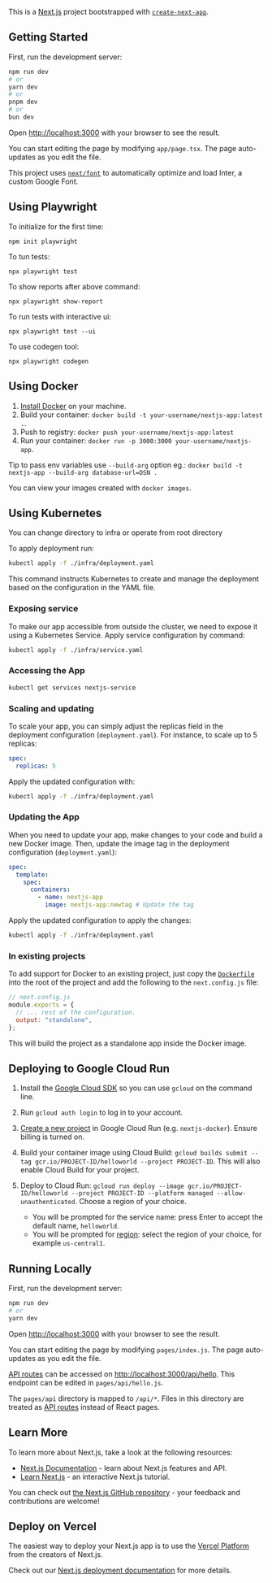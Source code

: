 This is a [Next.js](https://nextjs.org/) project bootstrapped with [`create-next-app`](https://github.com/vercel/next.js/tree/canary/packages/create-next-app).

## Getting Started

First, run the development server:

```bash
npm run dev
# or
yarn dev
# or
pnpm dev
# or
bun dev
```

Open [http://localhost:3000](http://localhost:3000) with your browser to see the result.

You can start editing the page by modifying `app/page.tsx`. The page auto-updates as you edit the file.

This project uses [`next/font`](https://nextjs.org/docs/basic-features/font-optimization) to automatically optimize and load Inter, a custom Google Font.

## Using Playwright

To initialize for the first time:

`npm init playwright`

To tun tests:

`npx playwright test`

To show reports after above command:

`npx playwright show-report`

To run tests with interactive ui:

`npx playwright test --ui`

To use codegen tool:

`npx playwright codegen`

## Using Docker

1. [Install Docker](https://docs.docker.com/get-docker/) on your machine.
1. Build your container: `docker build -t your-username/nextjs-app:latest .`.
1. Push to registry: `docker push your-username/nextjs-app:latest`
1. Run your container: `docker run -p 3000:3000 your-username/nextjs-app`.

Tip to pass env variables use `--build-arg` option eg.: `docker build -t nextjs-app --build-arg database-url=DSN .`

You can view your images created with `docker images`.

## Using Kubernetes

You can change directory to infra or operate from root directory

To apply deployment run:

```bash
kubectl apply -f ./infra/deployment.yaml
```

This command instructs Kubernetes to create and manage the deployment based on the configuration in the YAML file.

### Exposing service

To make our app accessible from outside the cluster, we need to expose it using a Kubernetes Service. Apply service configuration by command:

```bash
kubectl apply -f ./infra/service.yaml
```

### Accessing the App

```bash
kubectl get services nextjs-service
```

### Scaling and updating

To scale your app, you can simply adjust the replicas field in the deployment configuration (`deployment.yaml`). For instance, to scale up to 5 replicas:

```yaml
spec:
  replicas: 5
```

Apply the updated configuration with:

```bash
kubectl apply -f ./infra/deployment.yaml
```

### Updating the App

When you need to update your app, make changes to your code and build a new Docker image. Then, update the image tag in the deployment configuration (`deployment.yaml`):

```yaml
spec:
  template:
    spec:
      containers:
        - name: nextjs-app
          image: nextjs-app:newtag # Update the tag
```

Apply the updated configuration to apply the changes:

```bash
kubectl apply -f ./infra/deployment.yaml
```

### In existing projects

To add support for Docker to an existing project, just copy the [`Dockerfile`](https://github.com/vercel/next.js/blob/canary/examples/with-docker/Dockerfile) into the root of the project and add the following to the `next.config.js` file:

```js
// next.config.js
module.exports = {
  // ... rest of the configuration.
  output: "standalone",
};
```

This will build the project as a standalone app inside the Docker image.

## Deploying to Google Cloud Run

1. Install the [Google Cloud SDK](https://cloud.google.com/sdk/docs/install) so you can use `gcloud` on the command line.
1. Run `gcloud auth login` to log in to your account.
1. [Create a new project](https://cloud.google.com/run/docs/quickstarts/build-and-deploy) in Google Cloud Run (e.g. `nextjs-docker`). Ensure billing is turned on.
1. Build your container image using Cloud Build: `gcloud builds submit --tag gcr.io/PROJECT-ID/helloworld --project PROJECT-ID`. This will also enable Cloud Build for your project.
1. Deploy to Cloud Run: `gcloud run deploy --image gcr.io/PROJECT-ID/helloworld --project PROJECT-ID --platform managed --allow-unauthenticated`. Choose a region of your choice.

   - You will be prompted for the service name: press Enter to accept the default name, `helloworld`.
   - You will be prompted for [region](https://cloud.google.com/run/docs/quickstarts/build-and-deploy#follow-cloud-run): select the region of your choice, for example `us-central1`.

## Running Locally

First, run the development server:

```bash
npm run dev
# or
yarn dev
```

Open [http://localhost:3000](http://localhost:3000) with your browser to see the result.

You can start editing the page by modifying `pages/index.js`. The page auto-updates as you edit the file.

[API routes](https://nextjs.org/docs/api-routes/introduction) can be accessed on [http://localhost:3000/api/hello](http://localhost:3000/api/hello). This endpoint can be edited in `pages/api/hello.js`.

The `pages/api` directory is mapped to `/api/*`. Files in this directory are treated as [API routes](https://nextjs.org/docs/api-routes/introduction) instead of React pages.

## Learn More

To learn more about Next.js, take a look at the following resources:

- [Next.js Documentation](https://nextjs.org/docs) - learn about Next.js features and API.
- [Learn Next.js](https://nextjs.org/learn) - an interactive Next.js tutorial.

You can check out [the Next.js GitHub repository](https://github.com/vercel/next.js/) - your feedback and contributions are welcome!

## Deploy on Vercel

The easiest way to deploy your Next.js app is to use the [Vercel Platform](https://vercel.com/new?utm_medium=default-template&filter=next.js&utm_source=create-next-app&utm_campaign=create-next-app-readme) from the creators of Next.js.

Check out our [Next.js deployment documentation](https://nextjs.org/docs/deployment) for more details.
